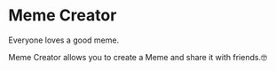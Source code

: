 Meme Creator
==================
Everyone loves a good meme.

Meme Creator allows you to create a Meme and share it with friends.🤓     